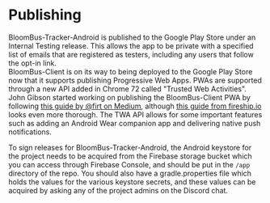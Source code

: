 # Publishing

BloomBus-Tracker-Android is published to the Google Play Store under an Internal Testing release. This allows the app to be private with a specified list of emails that are registered as testers, including any users that follow the opt-in link.  
BloomBus-Client is on its way to being deployed to the Google Play Store now that it supports publishing Progressive Web Apps. PWAs are supported through a new API added in Chrome 72 called "Trusted Web Activities". John Gibson started working on publishing the BloomBus-Client PWA by following [this guide by @firt on Medium](https://medium.com/@firt/google-play-store-now-open-for-progressive-web-apps-ec6f3c6ff3cc), although [this guide from fireship.io](https://fireship.io/lessons/pwa-to-play-store/) looks even more thorough. The TWA API allows for some important features such as adding an Android Wear companion app and delivering native push notifications.

To sign releases for BloomBus-Tracker-Android, the Android keystore for the project needs to be acquired from the Firebase storage bucket which you can access through Firebase Console, and should be put in the `/app` directory of the repo. You should also have a gradle.properties file which holds the values for the various keystore secrets, and these values can be acquired by asking any of the project admins on the Discord chat.

